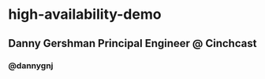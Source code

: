 high-availability-demo
======================

## Danny Gershman Principal Engineer @ Cinchcast
### @dannygnj

